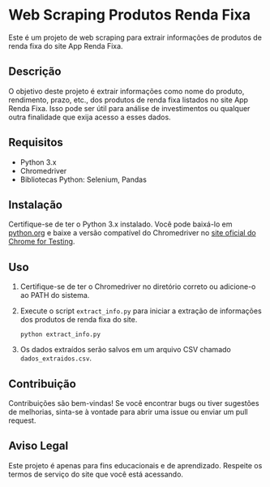 # Web Scraping Produtos Renda Fixa

Este é um projeto de web scraping para extrair informações de produtos de renda fixa do site App Renda Fixa.

## Descrição

O objetivo deste projeto é extrair informações como nome do produto, rendimento, prazo, etc., dos produtos de renda fixa listados no site App Renda Fixa. Isso pode ser útil para análise de investimentos ou qualquer outra finalidade que exija acesso a esses dados.

## Requisitos

- Python 3.x
- Chromedriver
- Bibliotecas Python: Selenium, Pandas

## Instalação

Certifique-se de ter o Python 3.x instalado. Você pode baixá-lo em [python.org](https://www.python.org/downloads/) e baixe a versão compatível do Chromedriver no [site oficial do Chrome for Testing](https://googlechromelabs.github.io/chrome-for-testing/#stable).


## Uso

1. Certifique-se de ter o Chromedriver no diretório correto ou adicione-o ao PATH do sistema.

2. Execute o script `extract_info.py` para iniciar a extração de informações dos produtos de renda fixa do site.

    ```
    python extract_info.py
    ```

3. Os dados extraídos serão salvos em um arquivo CSV chamado `dados_extraidos.csv`.

## Contribuição

Contribuições são bem-vindas! Se você encontrar bugs ou tiver sugestões de melhorias, sinta-se à vontade para abrir uma issue ou enviar um pull request.

## Aviso Legal

Este projeto é apenas para fins educacionais e de aprendizado. Respeite os termos de serviço do site que você está acessando.
